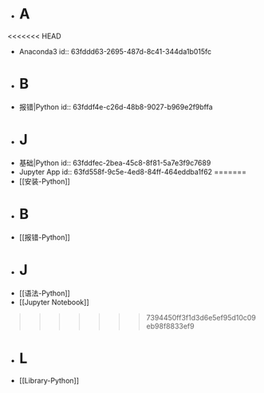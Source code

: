 - # A
<<<<<<< HEAD
- Anaconda3
  id:: 63fddd63-2695-487d-8c41-344da1b015fc
- # B
- 报错|Python
  id:: 63fddf4e-c26d-48b8-9027-b969e2f9bffa
- # J
- 基础|Python
  id:: 63fddfec-2bea-45c8-8f81-5a7e3f9c7689
- Jupyter App
  id:: 63fd558f-9c5e-4ed8-84ff-464eddba1f62
=======
- [[安装-Python]]
- # B
- [[报错-Python]]
- # J
- [[语法-Python]]
- [[Jupyter Notebook]]
>>>>>>> 7394450ff3f1d3d6e5ef95d10c09eb98f8833ef9
- # L
- [[Library-Python]]